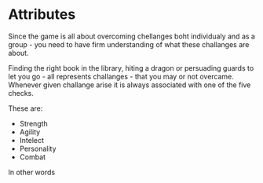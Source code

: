 # Attributes

Since the game is all about overcoming chellanges boht individualy and as a group - you need to have firm understanding of what these challanges are about.

Finding the right book in the library, hiting a dragon or persuading guards to let you go - all represents challanges - that you may or not overcame. Whenever given challange arise it is always associated with one of the five checks.

These are:
- Strength 
- Agility
- Intelect
- Personality
- Combat

In other words 